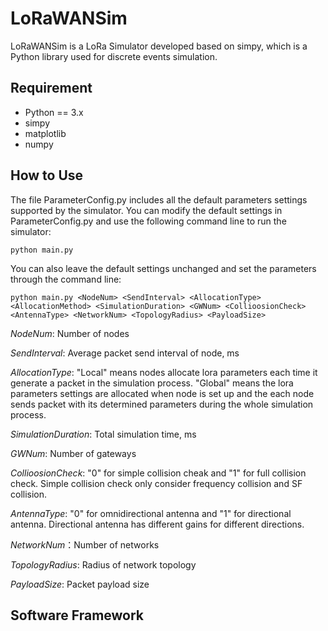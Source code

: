# LoRaWANSim
LoRaWANSim is a LoRa Simulator developed based on simpy, which is a Python library used for discrete events simulation. 

## Requirement
* Python == 3.x
* simpy
* matplotlib
* numpy
  
## How to Use
The file ParameterConfig.py includes all the default parameters settings supported by the simulator. You can modify the default settings in ParameterConfig.py and use the following command line to run the simulator:

```
python main.py
```
You can also leave the default settings unchanged and set the parameters through the command line:

```
python main.py <NodeNum> <SendInterval> <AllocationType> <AllocationMethod> <SimulationDuration> <GWNum> <CollioosionCheck> <AntennaType> <NetworkNum> <TopologyRadius> <PayloadSize>
```

*NodeNum*: Number of nodes

*SendInterval*: Average packet send interval of node, ms

*AllocationType*: "Local" means nodes allocate lora parameters each time it generate a packet in the simulation process. "Global" means the lora parameters settings are allocated when node is set up and the each node sends packet with its determined parameters during the whole simulation process.

*SimulationDuration*: Total simulation time, ms

*GWNum*: Number of gateways

*CollioosionCheck*: "0" for simple collision cheak and "1" for full collision check. Simple collision check only consider frequency collision and SF collision.

*AntennaType*: "0" for omnidirectional antenna and "1" for directional antenna. Directional antenna has different gains for different directions.

*NetworkNum*：Number of networks

*TopologyRadius*: Radius of network topology

*PayloadSize*: Packet payload size







## Software Framework
